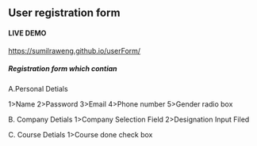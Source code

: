 ## User registration form

#### LIVE DEMO

https://sumilraweng.github.io/userForm/

##### Registration form which contian

A.Personal Detials

1>Name
2>Password
3>Email
4>Phone number
5>Gender radio box

B. Company Detials
1>Company Selection Field
2>Designation Input Filed

C. Course Detials
1>Course done check box
